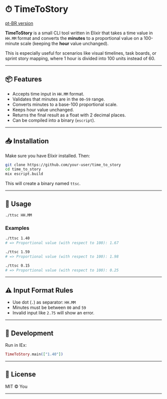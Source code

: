 # ⏱ TimeToStory

[pt-BR version](https://github.com/0bvim/time_to_story/blob/main/README.pt-BR.md)

**TimeToStory** is a small CLI tool written in Elixir that takes a time value in `HH.MM` format and converts the **minutes** to a proportional value on a 100-minute scale (keeping the **hour** value unchanged).

This is especially useful for scenarios like visual timelines, task boards, or sprint story mapping, where 1 hour is divided into 100 units instead of 60.

---

## 📦 Features

- Accepts time input in `HH.MM` format.
- Validates that minutes are in the `00–59` range.
- Converts minutes to a base-100 proportional scale.
- Keeps hour value unchanged.
- Returns the final result as a float with 2 decimal places.
- Can be compiled into a binary (`escript`).

---

## 📥 Installation

Make sure you have Elixir installed. Then:

```bash
git clone https://github.com/your-user/time_to_story
cd time_to_story
mix escript.build
````

This will create a binary named `ttsc`.

---

## 🚀 Usage

```bash
./ttsc HH.MM
```

### Examples

```bash
./ttsc 1.40
# => Proportional value (with respect to 100): 1.67

./ttsc 1.59
# => Proportional value (with respect to 100): 1.98

./ttsc 0.15
# => Proportional value (with respect to 100): 0.25
```

---

## ⚠️ Input Format Rules

* Use dot (`.`) as separator: `HH.MM`
* Minutes must be between `00` and `59`
* Invalid input like `2.75` will show an error.

---

## 🧪 Development

Run in IEx:

```elixir
TimeToStory.main(["1.40"])
```

---

## 📄 License

MIT © You

---
